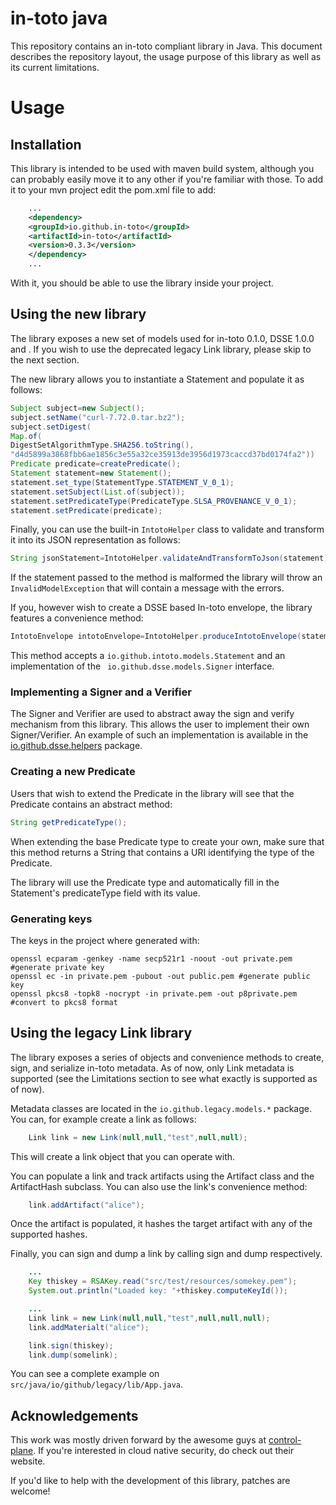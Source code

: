 # in-toto java

This repository contains an in-toto compliant library in Java. This document
describes the repository layout, the usage purpose of this library as well as
its current limitations.

# Usage

## Installation

This library is intended to be used with maven build system, although you can
probably easily move it to any other if you're familiar with those. To add it to
your mvn project edit the pom.xml file to add:

```xml
    ...
    <dependency>
    <groupId>io.github.in-toto</groupId>
    <artifactId>in-toto</artifactId>
    <version>0.3.3</version>
    </dependency>
    ...
```

With it, you should be able to use the library inside your project.

## Using the new library

The library exposes a new set of models used for in-toto 0.1.0, DSSE 1.0.0 and .
If you wish to use the deprecated legacy Link library, please skip to the next
section.

The new library allows you to instantiate a Statement and populate it as
follows:

```java
Subject subject=new Subject();
subject.setName("curl-7.72.0.tar.bz2");
subject.setDigest(
Map.of(
DigestSetAlgorithmType.SHA256.toString(),
"d4d5899a3868fbb6ae1856c3e55a32ce35913de3956d1973caccd37bd0174fa2"))
Predicate predicate=createPredicate();
Statement statement=new Statement();
statement.set_type(StatementType.STATEMENT_V_0_1);
statement.setSubject(List.of(subject));
statement.setPredicateType(PredicateType.SLSA_PROVENANCE_V_0_1);
statement.setPredicate(predicate);
```

Finally, you can use the built-in `IntotoHelper` class to validate and transform
it into its JSON representation as follows:

```java
String jsonStatement=IntotoHelper.validateAndTransformToJson(statement);
```

If the statement passed to the method is malformed the library will throw
an `InvalidModelException` that will contain a message with the errors.

If you, however wish to create a DSSE based In-toto envelope, the library
features a convenience method:

```java
IntotoEnvelope intotoEnvelope=IntotoHelper.produceIntotoEnvelope(statement,signer);
```

This method accepts a `io.github.intoto.models.Statement` and an implementation
of the ` io.github.dsse.models.Signer` interface.

### Implementing a Signer and a Verifier

The Signer and Verifier are used to abstract away the sign and verify mechanism
from this library. This allows the user to implement their own Signer/Verifier.
An example of such an implementation is available in
the [io.github.dsse.helpers](/src/main/java/io/github/dsse/helpers) package.

### Creating a new Predicate

Users that wish to extend the Predicate in the library will see that the
Predicate contains an abstract method:

```java
String getPredicateType();
```

When extending the base Predicate type to create your own, make sure that this
method returns a String that contains a URI identifying the type of the
Predicate.

The library will use the Predicate type and automatically fill in the
Statement's predicateType field with its value.


### Generating keys

The keys in the project where generated with:

```
openssl ecparam -genkey -name secp521r1 -noout -out private.pem #generate private key
openssl ec -in private.pem -pubout -out public.pem #generate public key
openssl pkcs8 -topk8 -nocrypt -in private.pem -out p8private.pem #convert to pkcs8 format
```

## Using the legacy Link library

The library exposes a series of objects and convenience methods to create, sign,
and serialize in-toto metadata. As of now, only Link metadata is supported (see
the Limitations section to see what exactly is supported as of now).

Metadata classes are located in the `io.github.legacy.models.*` package. You
can, for example create a link as follows:

```java
    Link link = new Link(null,null,"test",null,null);
```

This will create a link object that you can operate with.

You can populate a link and track artifacts using the Artifact class and the
ArtifactHash subclass. You can also use the link's convenience method:

```java
    link.addArtifact("alice");
```

Once the artifact is populated, it hashes the target artifact with any of the
supported hashes.

Finally, you can sign and dump a link by calling sign and dump respectively.

```java
    ...
    Key thiskey = RSAKey.read("src/test/resources/somekey.pem");
    System.out.println("Loaded key: "+thiskey.computeKeyId());

    ...
    Link link = new Link(null,null,"test",null,null,null);
    link.addMaterialt("alice");

    link.sign(thiskey);
    link.dump(somelink);
```

You can see a complete example on `src/java/io/github/legacy/lib/App.java`.

## Acknowledgements

This work was mostly driven forward by the awesome guys at
[control-plane](https://control-plane.io). If you're interested in cloud native
security, do check out their website.

If you'd like to help with the development of this library, patches are welcome!
